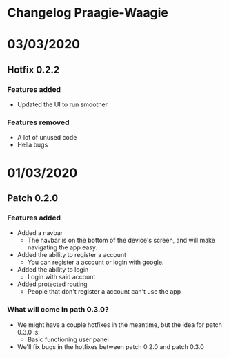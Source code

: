 # Changelog Praagie-Waagie 

# 03/03/2020
## Hotfix 0.2.2
### Features added
- Updated the UI to run smoother

### Features removed
- A lot of unused code
- Hella bugs


# 01/03/2020
## Patch 0.2.0
### Features added
- Added a navbar
    - The navbar is on the bottom of the device's screen, and will make navigating the app easy.
- Added the ability to register a account
    - You can register a account or login with google.
- Added the ability to login
    - Login with said account
- Added protected routing
    - People that don't register a account can't use the app

### What will come in path 0.3.0?
- We might have a couple hotfixes in the meantime, but the idea for patch 0.3.0 is:
    - Basic functioning user panel
- We'll fix bugs in the hotfixes between patch 0.2.0 and patch 0.3.0

